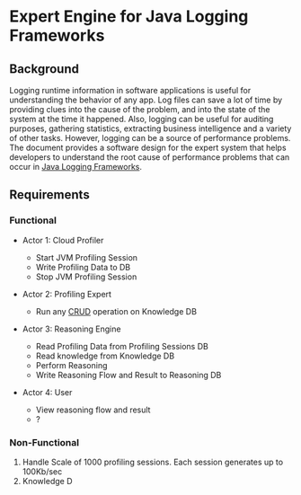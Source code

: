 # Expert Engine for Java Logging Frameworks

## Background
Logging runtime information in software applications is useful for understanding the behavior of any app. Log files can save a lot of time by providing clues into the cause of the problem, and into the state of the system at the time it happened. Also, logging can be useful for auditing purposes, gathering statistics, extracting business intelligence and a variety of other tasks. 
However, logging can be a source of performance problems. The document provides a software design for the expert system that helps developers to understand the root cause of performance problems that can occur in [Java Logging Frameworks](https://en.wikipedia.org/wiki/Java_logging_framework). 

## Requirements

### Functional
- Actor 1: Cloud Profiler
    - Start JVM Profiling Session
    - Write Profiling Data to DB
    - Stop JVM Profiling Session

- Actor 2: Profiling Expert
    - Run any [CRUD](https://en.wikipedia.org/wiki/Create,_read,_update_and_delete) operation on Knowledge DB

- Actor 3: Reasoning Engine
    - Read Profiling Data from Profiling Sessions DB
    - Read knowledge from Knowledge DB
    - Perform Reasoning
    - Write Reasoning Flow and Result to Reasoning DB

- Actor 4: User
    - View reasoning flow and result
    - ?

### Non-Functional
1. Handle Scale of 1000 profiling sessions. Each session generates up to 100Kb/sec
2. Knowledge D  
